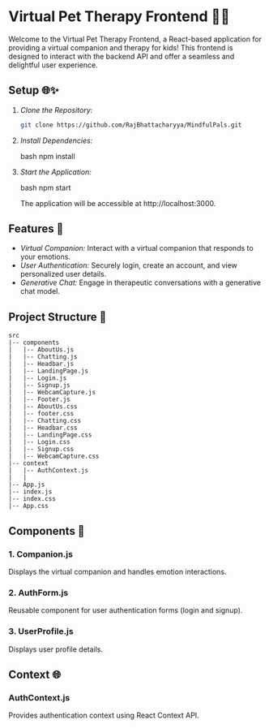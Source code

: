 # Virtual Pet Therapy Frontend 🚀🐾

Welcome to the Virtual Pet Therapy Frontend, a React-based application for providing a virtual companion and therapy for kids! This frontend is designed to interact with the backend API and offer a seamless and delightful user experience.

## Setup 🌐✨

1. *Clone the Repository:*
   ```bash
   git clone https://github.com/RajBhattacharyya/MindfulPals.git
   ```

2. *Install Dependencies:*

   bash
   npm install
   

3. *Start the Application:*

   bash
   npm start
   

   The application will be accessible at http://localhost:3000.

## Features 🎉

- *Virtual Companion:* Interact with a virtual companion that responds to your emotions.
- *User Authentication:* Securely login, create an account, and view personalized user details.
- *Generative Chat:* Engage in therapeutic conversations with a generative chat model.

## Project Structure 📁

```
src
|-- components
|   |-- AboutUs.js
|   |-- Chatting.js
|   |-- Headbar.js
|   |-- LandingPage.js
|   |-- Login.js
|   |-- Signup.js
|   |-- WebcamCapture.js
|   |-- Footer.js
|   |-- AboutUs.css
|   |-- footer.css
|   |-- Chatting.css
|   |-- Headbar.css
|   |-- LandingPage.css
|   |-- Login.css
|   |-- Signup.css
|   |-- WebcamCapture.css
|-- context
|   |-- AuthContext.js
|   |
|-- App.js
|-- index.js
|-- index.css
|-- App.css
```

## Components 🧩

### 1. Companion.js

Displays the virtual companion and handles emotion interactions.

### 2. AuthForm.js

Reusable component for user authentication forms (login and signup).

### 3. UserProfile.js

Displays user profile details.

## Context 🌐

### AuthContext.js

Provides authentication context using React Context API.
